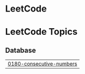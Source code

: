# LeetCode
<!---LeetCode Topics Start-->
# LeetCode Topics
## Database
|  |
| ------- |
| [0180-consecutive-numbers](https://github.com/SpotLight226/LeetCode/tree/master/0180-consecutive-numbers) |
<!---LeetCode Topics End-->